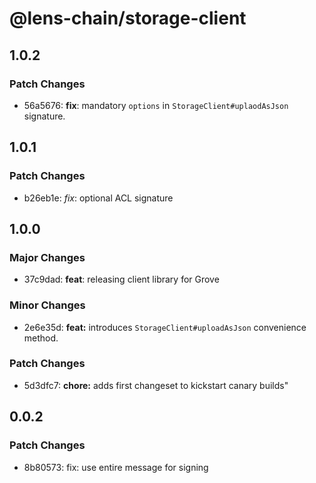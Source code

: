 # @lens-chain/storage-client

## 1.0.2

### Patch Changes

- 56a5676: **fix**: mandatory `options` in `StorageClient#uplaodAsJson` signature.

## 1.0.1

### Patch Changes

- b26eb1e: *fix*: optional ACL signature

## 1.0.0

### Major Changes

- 37c9dad: **feat**: releasing client library for Grove

### Minor Changes

- 2e6e35d: **feat:** introduces `StorageClient#uploadAsJson` convenience method.

### Patch Changes

- 5d3dfc7: **chore:** adds first changeset to kickstart canary builds"

## 0.0.2

### Patch Changes

- 8b80573: fix: use entire message for signing

